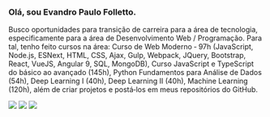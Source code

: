 ### Olá, sou Evandro Paulo Folletto.

<!--
**epfolletto/epfolletto** is a ✨ _special_ ✨ repository because its `README.md` (this file) appears on your GitHub profile.

Here are some ideas to get you started:

- 🔭 I’m currently working on ...
- 🌱 I’m currently learning ...
- 👯 I’m looking to collaborate on ...
- 🤔 I’m looking for help with ...
- 💬 Ask me about ...
- 📫 How to reach me: ...
- 😄 Pronouns: ...
- ⚡ Fun fact: ...
-->

Busco oportunidades para transição de carreira para a área de tecnologia, especificamente para a área de Desenvolvimento Web / Programação. Para tal, tenho feito cursos na área: Curso de Web Moderno ‑ 97h (JavaScript, Node.js, ESNext, HTML, CSS, Ajax, Gulp, Webpack, JQuery, Bootstrap, React, VueJS, Angular 9, SQL, MongoDB), Curso JavaScript e TypeScript do básico ao avançado (145h), Python Fundamentos para Análise de Dados (54h), Deep Learning I (40h), Deep Learning II (40h), Machine Learning (120h), além de criar projetos e
postá‑los em meus repositórios do GitHub.


<div>
  <a href="https://github.com/epfolletto" target="_blank"><img src="https://img.shields.io/badge/GitHub-100000?style=for-the-badge&logo=github&logoColor=white" target="_blank"></a>
  <a href="https://www.linkedin.com/in/evandrofolletto/" target="_blank"><img src="https://img.shields.io/badge/LinkedIn-0077B5?style=for-the-badge&logo=linkedin&logoColor=white" target="_blank"></a>
  <a href="https://www.youtube.com/evandropaulofolletto" target="_blank"><img src="https://img.shields.io/badge/YouTube-FF0000?style=for-the-badge&logo=youtube&logoColor=white" target="_blank"></a>
</div>
